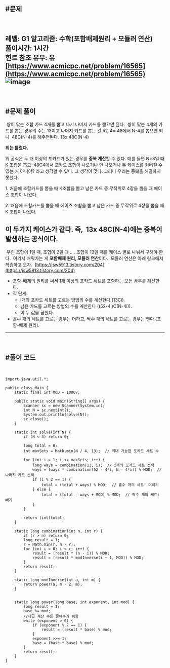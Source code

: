 
## **#문제**         
​

레벨: G1 
알고리즘: 수학(포함배제원리 + 모듈러 연산)  
풀이시간: 1시간  
힌트 참조 유무: 유
​
[https://www.acmicpc.net/problem/16565](https://www.acmicpc.net/problem/16565)
​
![image](https://github.com/user-attachments/assets/f303ca74-732b-4a93-a313-71336629f8ac)
​
---
​
## **#문제 풀이**        
​
쌍이 맞는 조합 카드 4개를 뽑고 나서 나머지 카드를 뽑으면 된다. 
​
쌍이 맞는 4개의 카드를 뽑는 경우의 수는 13이고 나머지 카드를 뽑는 건 52-4= 48에서 N-4를 뽑으면 되니
​
48C(N-4)를 해주면된다. 13x 48C(N-4)
​

**위는 틀렸다.**
​

위 공식은 두 개 이상의 포카드가 있는 경우를 **중복 계산**할 수 있다. 예를 들면 N=8일 때 K 조합을 뽑고  48C4에서 포카드 조합이 나오거나 안 나오거나 두 케이스를 커버칠 수 있는 거 아니야? 라고 생각할 수 있다. 그 생각이 맞다. 그러나 우리는 중복을 해결하지 못했다. 

1\. 처음에 조합카드를 뽑을 때 K조합을 뽑고 남은 카드 중 무작위로 4장을 뽑을 때 에이스 조합이 나왔다.

2\. 처음에 조합카드를 뽑을 때 에이스 조합을 뽑고 남은 카드 중 무작위로 4장을 뽑을 때 K 조합이 나왔다.

이 두가지 케이스가 같다. 즉,  13x 48C(N-4)에는 중복이 발생하는 공식이다.
​
---
​
우린 조합이 1일 때, 조합이 2일 떄 .... 조합이 13일 때를 케이스 별로 나눠서 구해야 한다.
​
여기서 배워가는 게 **포함배제 원리, 모듈러 연산**이다.
​
모듈러 연산은 아래 링크에서 학습하고 오자.
​
[https://jsw5913.tistory.com/204](https://jsw5913.tistory.com/204)
​
​
-   포함-배제의 원리를 써서 1개 이상의 포카드 세트를 포함하는 모든 경우를 계산한다.
-   각 단계:
    -   i개의 포카드 세트를 고르는 방법의 수를 계산한다 (13Ci).
    -   남은 카드를 고르는 방법의 수를 계산한다 ((52-4i)C(N-4i)).
    -   이 두 값을 곱한다.
-   홀수 개의 세트를 고르는 경우는 더하고, 짝수 개의 세트를 고르는 경우는 뺀다 (포함-배제 원리).
​
---
​
## **#풀이 코드**      
​
```
import java.util.*;
​
public class Main {
    static final int MOD = 10007;
​
    public static void main(String[] args) {
        Scanner sc = new Scanner(System.in);
        int N = sc.nextInt();
        System.out.println(solve(N));
        sc.close();
    }
​
    static int solve(int N) {
        if (N < 4) return 0;
        
        long total = 0;
        int maxSets = Math.min(N / 4, 13);  // 최대 가능한 포카드 세트 수
​
        for (int i = 1; i <= maxSets; i++) {
            long ways = combination(13, i);  // i개의 포카드 세트 선택
            ways = (ways * combination(52 - 4*i, N - 4*i)) % MOD;  // 나머지 카드 선택
            if (i % 2 == 1) {
                total = (total + ways) % MOD;  // 홀수 개의 세트: 더하기
            } else {
                total = (total - ways + MOD) % MOD;  // 짝수 개의 세트: 빼기
            }
        }
​
        return (int)total;
    }
​
    static long combination(int n, int r) {
        if (r > n) return 0;
        long result = 1;
        r = Math.min(r, n - r);
        for (int i = 0; i < r; i++) {
            result = (result * (n - i)) % MOD;
            result = (result * modInverse(i + 1, MOD)) % MOD;
        }
        return result;
    }
​
    static long modInverse(int a, int m) {
        return power(a, m - 2, m);
    }
​
    
    static long power(long base, int exponent, int mod) {
        long result = 1;
        base %= mod;
        //제곱 계산 수를 줄여주기 위함
        while (exponent > 0) {
            if (exponent % 2 == 1) {
                result = (result * base) % mod;
            }
            exponent >>= 1;
            base = (base * base) % mod;
        }
        return result;
    }
}
```
